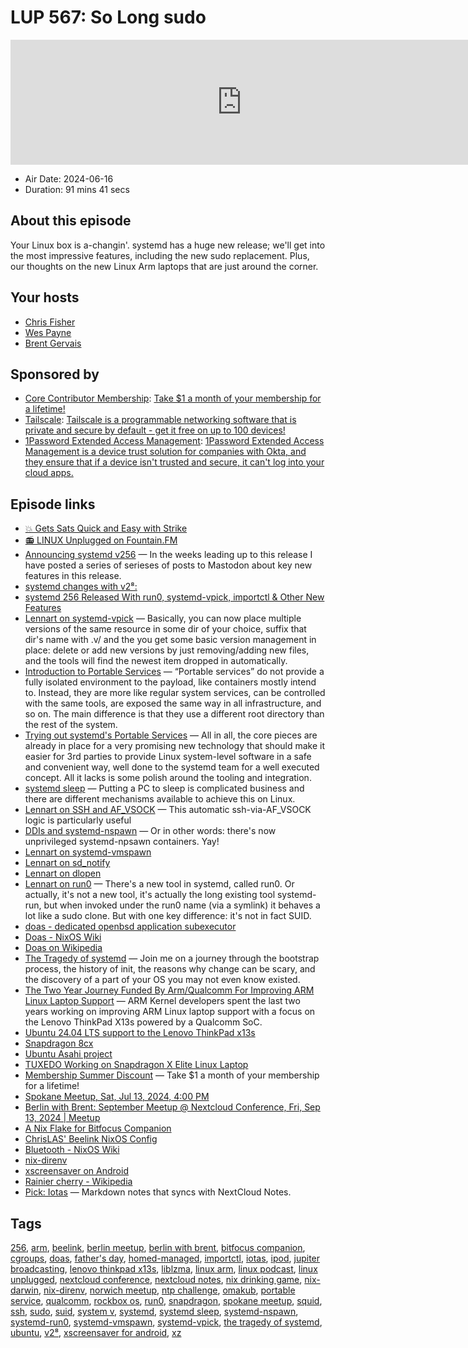 # LUP 567: So Long sudo

<iframe src="https://player.fireside.fm/v2/RUkczH-V+3R9Ckl8O?theme=dark" width="740" height="200" frameborder="0" scrolling="no"></iframe>

* Air Date: 2024-06-16
* Duration: 91 mins 41 secs

## About this episode

Your Linux box is a-changin'. systemd has a huge new release; we'll get into the most impressive features, including the new sudo replacement. Plus, our thoughts on the new Linux Arm laptops that are just around the corner.

## Your hosts
* [Chris Fisher](https://linuxunplugged.com/hosts/chrislas)
* [Wes Payne](https://linuxunplugged.com/hosts/wes)
* [Brent Gervais](https://linuxunplugged.com/hosts/brent)

## Sponsored by

  * [Core Contributor Membership](https://jupitersignal.memberful.com/checkout?plan=52946&coupon=summer): [Take $1 a month of your membership for a lifetime!](https://jupitersignal.memberful.com/checkout?plan=52946&coupon=summer)
  * [Tailscale](http://tailscale.com/linuxunplugged): [Tailscale is a programmable networking software that is private and secure by default - get it free on up to 100 devices!](http://tailscale.com/linuxunplugged)
  * [1Password Extended Access Management](https://1password.com/unplugged): [1Password Extended Access Management is a device trust solution for companies with Okta, and they ensure that if a device isn't trusted and secure, it can't log into your cloud apps.](https://1password.com/unplugged)



## Episode links

  * [💥 Gets Sats Quick and Easy with Strike](https://strike.me/ "💥 Gets Sats Quick and Easy with Strike")
  * [📻 LINUX Unplugged on Fountain.FM](https://www.fountain.fm/show/dWiuBeqpDSM86AwXRXov "📻 LINUX Unplugged  on Fountain.FM")
  * [Announcing systemd v256](https://0pointer.net/blog/announcing-systemd-v256.html "Announcing systemd v256") — In the weeks leading up to this release I have posted a series of serieses of posts to Mastodon about key new features in this release.
  * [systemd changes with v2⁸:](https://github.com/systemd/systemd/releases/tag/v256 "systemd changes with v2⁸:")
  * [systemd 256 Released With run0, systemd-vpick, importctl & Other New Features](https://www.phoronix.com/news/systemd-256 "systemd 256 Released With run0, systemd-vpick, importctl & Other New Features")
  * [Lennart on systemd-vpick](https://mastodon.social/@pid_eins/112332457438509644 "Lennart on systemd-vpick") — Basically, you can now place multiple versions of the same resource in some dir of your choice, suffix that dir's name with .v/ and the you get some basic version management in place: delete or add new versions by just removing/adding new files, and the tools will find the newest item dropped in automatically.
  * [Introduction to Portable Services](https://systemd.io/PORTABLE_SERVICES/ "Introduction to Portable Services") — “Portable services” do not provide a fully isolated environment to the payload, like containers mostly intend to. Instead, they are more like regular system services, can be controlled with the same tools, are exposed the same way in all infrastructure, and so on. The main difference is that they use a different root directory than the rest of the system.
  * [Trying out systemd's Portable Services](https://samthursfield.wordpress.com/2022/05/13/trying-out-systemds-portable-services/ "Trying out systemd's Portable Services") — All in all, the core pieces are already in place for a very promising new technology that should make it easier for 3rd parties to provide Linux system-level software in a safe and convenient way, well done to the systemd team for a well executed concept. All it lacks is some polish around the tooling and integration.
  * [systemd sleep](https://mastodon.social/@pid_eins/112404050701925757 "systemd sleep") — Putting a PC to sleep is complicated business and there are different mechanisms available to achieve this on Linux. 
  * [Lennart on SSH and AF_VSOCK](https://mastodon.social/@pid_eins/112411213727666482 "Lennart on SSH and AF_VSOCK") — This automatic ssh-via-AF_VSOCK logic is particularly useful 
  * [DDIs and systemd-nspawn](https://mastodon.social/@pid_eins/112364314961758625 "DDIs and systemd-nspawn") — Or in other words: there's now unprivileged systemd-npsawn containers. Yay!
  * [Lennart on systemd-vmspawn](https://mastodon.social/@pid_eins/112376110947253007 "Lennart on systemd-vmspawn")
  * [Lennart on sd_notify](https://mastodon.social/@pid_eins/112341584011845948 "Lennart on sd_notify")
  * [Lennart on dlopen](https://mastodon.social/@pid_eins/112445409388762154 "Lennart on dlopen")
  * [Lennart on run0](https://mastodon.social/@pid_eins/112353324518585654 "Lennart on run0") — There's a new tool in systemd, called run0. Or actually, it's not a new tool, it's actually the long existing tool systemd-run, but when invoked under the run0 name (via a symlink) it behaves a lot like a sudo clone. But with one key difference: it's not in fact SUID.
  * [doas - dedicated openbsd application subexecutor](https://flak.tedunangst.com/post/doas "doas - dedicated openbsd application subexecutor")
  * [Doas - NixOS Wiki](https://nixos.wiki/wiki/Doas "Doas - NixOS Wiki")
  * [Doas on Wikipedia](https://en.wikipedia.org/wiki/Doas "Doas on Wikipedia")
  * [The Tragedy of systemd](https://www.youtube.com/watch?v=o_AIw9bGogo "The Tragedy of systemd") — Join me on a journey through the bootstrap process, the history of init, the reasons why change can be scary, and the discovery of a part of your OS you may not even know existed.
  * [The Two Year Journey Funded By Arm/Qualcomm For Improving ARM Linux Laptop Support](https://www.phoronix.com/news/Two-Years-Improving-ARM-Laptops "The Two Year Journey Funded By Arm/Qualcomm For Improving ARM Linux Laptop Support") — ARM Kernel developers spent the last two years working on improving ARM Linux laptop support with a focus on the Lenovo ThinkPad X13s powered by a Qualcomm SoC.
  * [Ubuntu 24.04 LTS support to the Lenovo ThinkPad x13s](https://www.omgubuntu.co.uk/2024/05/ubuntu-24-04-lenovo-thinkpad-x13s-snapdragon "Ubuntu 24.04 LTS support to the Lenovo ThinkPad x13s")
  * [Snapdragon 8cx](https://www.qualcomm.com/products/mobile/snapdragon/pcs-and-tablets/snapdragon-mobile-compute-platforms/snapdragon-8cx-gen-3-compute-platform "Snapdragon 8cx")
  * [Ubuntu Asahi project](https://www.omgubuntu.co.uk/2023/10/ubuntu-ashai-for-apple-silicon "Ubuntu Asahi project")
  * [TUXEDO Working on Snapdragon X Elite Linux Laptop](https://www.omgubuntu.co.uk/2024/06/tuxedo-working-on-snapdragon-x-elite-linux-laptop "TUXEDO Working on Snapdragon X Elite Linux Laptop")
  * [Membership Summer Discount](https://jupitersignal.memberful.com/checkout?plan=52946&coupon=summer "Membership Summer Discount") — Take $1 a month of your membership for a lifetime!
  * [Spokane Meetup, Sat, Jul 13, 2024, 4:00 PM](https://www.meetup.com/jupiterbroadcasting/events/301471716/ "Spokane Meetup, Sat, Jul 13, 2024, 4:00 PM")
  * [Berlin with Brent: September Meetup @ Nextcloud Conference, Fri, Sep 13, 2024 | Meetup](https://www.meetup.com/jupiterbroadcasting/events/300421391/ "Berlin with Brent: September Meetup @ Nextcloud Conference, Fri, Sep 13, 2024 | Meetup")
  * [A Nix Flake for Bitfocus Companion](https://github.com/noblepayne/bitfocus-companion-flake "A Nix Flake for Bitfocus Companion")
  * [ChrisLAS' Beelink NixOS Config](https://github.com/ChrisLAS/nix "ChrisLAS' Beelink NixOS Config")
  * [Bluetooth - NixOS Wiki](https://nixos.wiki/wiki/Bluetooth "Bluetooth - NixOS Wiki")
  * [nix-direnv](https://determinate.systems/posts/nix-direnv/ "nix-direnv")
  * [xscreensaver on Android](https://www.jwz.org/xscreensaver/google.html "xscreensaver on Android")
  * [Rainier cherry - Wikipedia](https://en.wikipedia.org/wiki/Rainier_cherry "Rainier cherry - Wikipedia")
  * [Pick: Iotas](https://gitlab.gnome.org/World/iotas "Pick: Iotas") — Markdown notes that syncs with NextCloud Notes.



## Tags

[256](https://linuxunplugged.com/tags/256), [arm](https://linuxunplugged.com/tags/arm), [beelink](https://linuxunplugged.com/tags/beelink), [berlin meetup](https://linuxunplugged.com/tags/berlin%20meetup), [berlin with brent](https://linuxunplugged.com/tags/berlin%20with%20brent), [bitfocus companion](https://linuxunplugged.com/tags/bitfocus%20companion), [cgroups](https://linuxunplugged.com/tags/cgroups), [doas](https://linuxunplugged.com/tags/doas), [father's day](https://linuxunplugged.com/tags/father's%20day), [homed-managed](https://linuxunplugged.com/tags/homed-managed), [importctl](https://linuxunplugged.com/tags/importctl), [iotas](https://linuxunplugged.com/tags/iotas), [ipod](https://linuxunplugged.com/tags/ipod), [jupiter broadcasting](https://linuxunplugged.com/tags/jupiter%20broadcasting), [lenovo thinkpad x13s](https://linuxunplugged.com/tags/lenovo%20thinkpad%20x13s), [liblzma](https://linuxunplugged.com/tags/liblzma), [linux arm](https://linuxunplugged.com/tags/linux%20arm), [linux podcast](https://linuxunplugged.com/tags/linux%20podcast), [linux unplugged](https://linuxunplugged.com/tags/linux%20unplugged), [nextcloud conference](https://linuxunplugged.com/tags/nextcloud%20conference), [nextcloud notes](https://linuxunplugged.com/tags/nextcloud%20notes), [nix drinking game](https://linuxunplugged.com/tags/nix%20drinking%20game), [nix-darwin](https://linuxunplugged.com/tags/nix-darwin), [nix-direnv](https://linuxunplugged.com/tags/nix-direnv), [norwich meetup](https://linuxunplugged.com/tags/norwich%20meetup), [ntp challenge](https://linuxunplugged.com/tags/ntp%20challenge), [omakub](https://linuxunplugged.com/tags/omakub), [portable service](https://linuxunplugged.com/tags/portable%20service), [qualcomm](https://linuxunplugged.com/tags/qualcomm), [rockbox os](https://linuxunplugged.com/tags/rockbox%20os), [run0](https://linuxunplugged.com/tags/run0), [snapdragon](https://linuxunplugged.com/tags/snapdragon), [spokane meetup](https://linuxunplugged.com/tags/spokane%20meetup), [squid](https://linuxunplugged.com/tags/squid), [ssh](https://linuxunplugged.com/tags/ssh), [sudo](https://linuxunplugged.com/tags/sudo), [suid](https://linuxunplugged.com/tags/suid), [system v](https://linuxunplugged.com/tags/system%20v), [systemd](https://linuxunplugged.com/tags/systemd), [systemd sleep](https://linuxunplugged.com/tags/systemd%20sleep), [systemd-nspawn](https://linuxunplugged.com/tags/systemd-nspawn), [systemd-run0](https://linuxunplugged.com/tags/systemd-run0), [systemd-vmspawn](https://linuxunplugged.com/tags/systemd-vmspawn), [systemd-vpick](https://linuxunplugged.com/tags/systemd-vpick), [the tragedy of systemd](https://linuxunplugged.com/tags/the%20tragedy%20of%20systemd), [ubuntu](https://linuxunplugged.com/tags/ubuntu), [v2⁸](https://linuxunplugged.com/tags/v2%E2%81%B8), [xscreensaver for android](https://linuxunplugged.com/tags/xscreensaver%20for%20android), [xz](https://linuxunplugged.com/tags/xz)